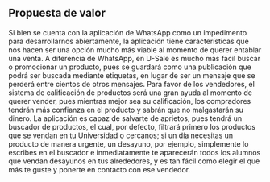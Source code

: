 ## Propuesta de valor
Si bien se cuenta con la aplicación de WhatsApp como un impedimento para desarrollarnos abiertamente, la aplicación tiene características que nos hacen ser una opción mucho más viable al momento de querer entablar una venta. A diferencia de WhatsApp, en U-Sale es mucho más fácil buscar o promocionar un producto, pues se guardará como una publicación que podrá ser buscada mediante etiquetas, en lugar de ser un mensaje que se perderá entre cientos de otros mensajes. Para favor de los vendedores, el sistema de calificación de productos será una gran ayuda al momento de querer vender, pues mientras mejor sea su calificación, los compradores tendrán más confianza en el producto y sabrán que no malgastarán su dinero. La aplicación es capaz de salvarte de aprietos, pues tendrá un buscador de productos, el cual, por defecto, filtrará primero los productos que se vendan en tu Universidad o cercanos; si un día necesitas un producto de manera urgente, un desayuno, por ejemplo, simplemente lo escribes en el buscador e inmediatamente te aparecerán todos los alumnos que vendan desayunos en tus alrededores, y es tan fácil como elegir el que más te guste y ponerte en contacto con ese vendedor.
